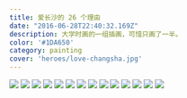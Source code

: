 ```yaml
---
title: 爱长沙的 26 个理由
date: "2016-06-28T22:40:32.169Z"
description: 大学时画的一组插画，可惜只画了一半。
color: '#1DA650'
category: painting
cover: 'heroes/love-changsha.jpg'
---
```


![](./changsha-a.jpg)
![](./changsha-b.jpg)
![](./changsha-c.jpg)
![](./changsha-d.jpg)
![](./changsha-e.jpg)
![](./changsha-f.jpg)
![](./changsha-g.jpg)
![](./changsha-h.png)
![](./changsha-i.png)
![](./changsha-j.png)
![](./changsha-k.png)
![](./changsha-l.png)
![](./changsha-m.png)
![](./changsha-n.png)
